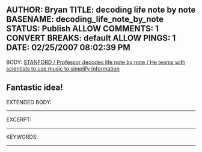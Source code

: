 AUTHOR: Bryan
TITLE: decoding life note by note
BASENAME: decoding_life_note_by_note
STATUS: Publish
ALLOW COMMENTS: 1
CONVERT BREAKS: __default__
ALLOW PINGS: 1
DATE: 02/25/2007 08:02:39 PM
-----
BODY:
<a title="STANFORD / Professor decodes life note by note / He teams with scientists to use music to simplify information" href="http://www.sfgate.com/cgi-bin/article.cgi?f=/c/a/2007/02/05/BAGVBNUTFV1.DTL">STANFORD / Professor decodes life note by note / He teams with scientists to use music to simplify information</a>

Fantastic idea!
-----
EXTENDED BODY:

-----
EXCERPT:

-----
KEYWORDS:

-----


